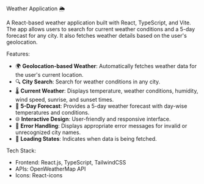 Weather Application 🌦️

A React-based weather application built with React, TypeScript, and Vite. The app allows users to search for current weather conditions and a 5-day forecast for any city. It also fetches weather details based on the user's geolocation.

Features:
- 🌍 **Geolocation-based Weather**: Automatically fetches weather data for the user's current location.
- 🔍 **City Search**: Search for weather conditions in any city.
- 🌡️ **Current Weather**: Displays temperature, weather conditions, humidity, wind speed, sunrise, and sunset times.
- 📅 **5-Day Forecast**: Provides a 5-day weather forecast with day-wise temperatures and conditions.
- 🌐 **Interactive Design**: User-friendly and responsive interface.
- 🔔 **Error Handling**: Displays appropriate error messages for invalid or unrecognized city names.
- 🚀 **Loading States**: Indicates when data is being fetched.

Tech Stack:
- Frontend: React.js, TypeScript, TailwindCSS
- APIs: OpenWeatherMap API
- Icons: React-icons
